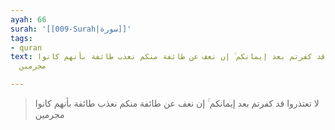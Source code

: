```yaml
---
ayah: 66
surah: '[[009-Surah|سورة]]'
tags:
- quran
text: لا تعتذروا قد كفرتم بعد إيمانكم ۚ إن نعف عن طائفة منكم نعذب طائفة بأنهم كانوا
  مجرمين

---
```

> لا تعتذروا قد كفرتم بعد إيمانكم ۚ إن نعف عن طائفة منكم نعذب طائفة بأنهم كانوا مجرمين
